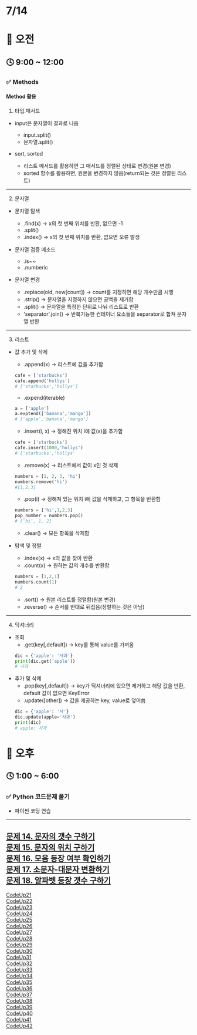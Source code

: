 # 7/14

# 🌇 오전

## 🕓 9:00 ~ 12:00

### ✅ Methods

#### Method 활용   

1. 타입.매서드

- input은 문자열이 결과로 나옴
    - input.split()
    - 문자열.split()

- sort, sorted
    - 리스트 메서드를 활용하면 그 매서드를 정렬된 상태로 변경(원본 변경)
    - sorted 함수를 활용하면, 원본을 변경하지 않음(return되는 것은 정렬된 리스트)
-----

2. 문자열

- 문자열 탐색
    - .find(x) ->  x의 첫 번째 위치를 반환, 없으면 -1
    - .split()
    - .index() -> x의 첫 번째 위치를 반환, 없으면 오류 발생

- 문자열 검증 메소드
    - .is~~
    - .numberic

- 문자열 변경
    - .replace(old, new[count]) -> count를 지정하면 해당 개수만큼 시행
    - .strip() -> 문자열을 지정하지 않으면 공백을 제거함
    - .split() -> 문자열을 특정한 단위로 나눠 리스트로 반환
    - 'separator'.join() -> 반복가능한 컨테이너 요소들을 separator로 합쳐 문자열 반환
-----

3. 리스트

- 값 추가 및 삭제
    - .append(x) -> 리스트에 값을 추가함
    ```python
    cafe = ['starbucks']
    cafe.append('hollys')
    # ['starbucks','hollys']
    ```
    - .expend(iterable)
    ```python
    a = ['apple']
    a.exptend(['banana','mango'])
    # ['apple','banana','mango']
    ```
    - .insert(i, x) -> 정해진 위치 i에 값(x)을 추가함
    ```python
    cafe = ['starbucks']
    cafe.insert(1000,'hollys')
    # ['starbucks','hollys'
    ```
    - .remove(x) -> 리스트에서 값이 x인 것 삭제
    ```python
    numbers = [1, 2, 3, 'hi']
    numbers.remove('hi')
    #[1,2,3]
    ```
    - .pop(i) -> 정해져 있는 위치 i에 값을 삭제하고, 그 항목을 반환함
    ```python
    numbers = ['hi',1,2,3]
    pop_number = numbers.pop()
    # ['hi', 1, 2]
    ```
    - .clear() -> 모든 항목을 삭제함

- 탐색 및 정렬
    - .index(x) -> x의 값을 찾아 반환
    - .count(x) -> 원하는 값의 개수를 반환함
    ```python
    numbers = [1,2,1]
    numbers.count(1)
    # 2
    ```
    - .sort() -> 원본 리스트를 정렬함(원본 변경)
    - .reverse() -> 순서를 반대로 뒤집음(정렬하는 것은 아님)
-----

4. 딕셔너리

- 조회
    - .get(key[,default]) -> key를 통해 value를 가져옴
    ```python
    dic = {'apple': '사과'}
    print(dic.get('apple'))
    # 사과
    ```
- 추가 및 삭제
    - .pop(key[,default]) -> key가 딕셔너리에 있으면 제거하고 해당 값을 반환, default 값이 없으면 KeyError
    - .update([other]) -> 값을 제공하는 key, value로 덮어씀
    ```python
    dic = {'apple': '사'}
    dic.update(apple='사과')
    print(dic)
    # apple: 사과
    ```

# 🌆 오후

## 🕓 1:00 ~ 6:00

### ✅ Python 코드문제 풀기

- 파이썬 코딩 연습
-------
[문제 14. 문자의 갯수 구하기](/2%EC%A3%BC%EC%B0%A8%202022.07/Code14.py)   
[문제 15. 문자의 위치 구하기](/2%EC%A3%BC%EC%B0%A8%202022.07/Code15.py)   
[문제 16. 모음 등장 여부 확인하기](/2%EC%A3%BC%EC%B0%A8%202022.07/Code16.py)   
[문제 17. 소문자-대문자 변환하기](/2%EC%A3%BC%EC%B0%A8%202022.07/Code17.py)   
[문제 18. 알파벳 등장 갯수 구하기](/2%EC%A3%BC%EC%B0%A8%202022.07/Code18.py)   
-----
[CodeUp21](../2%EC%A3%BC%EC%B0%A8%202022.07/CodeUp/CodeUp29.py)   
[CodeUp22](../2%EC%A3%BC%EC%B0%A8%202022.07/CodeUp/CodeUp30.py)   
[CodeUp23](../2%EC%A3%BC%EC%B0%A8%202022.07/CodeUp/CodeUp31.py)   
[CodeUp24](../2%EC%A3%BC%EC%B0%A8%202022.07/CodeUp/CodeUp32.py)   
[CodeUp25](../2%EC%A3%BC%EC%B0%A8%202022.07/CodeUp/CodeUp33.py)   
[CodeUp26](../2%EC%A3%BC%EC%B0%A8%202022.07/CodeUp/CodeUp34.py)   
[CodeUp27](../2%EC%A3%BC%EC%B0%A8%202022.07/CodeUp/CodeUp35.py)   
[CodeUp28](../2%EC%A3%BC%EC%B0%A8%202022.07/CodeUp/CodeUp36.py)   
[CodeUp29](../2%EC%A3%BC%EC%B0%A8%202022.07/CodeUp/CodeUp37.py)   
[CodeUp30](../2%EC%A3%BC%EC%B0%A8%202022.07/CodeUp/CodeUp38.py)   
[CodeUp31](../2%EC%A3%BC%EC%B0%A8%202022.07/CodeUp/CodeUp39.py)   
[CodeUp32](../2%EC%A3%BC%EC%B0%A8%202022.07/CodeUp/CodeUp40.py)   
[CodeUp33](../2%EC%A3%BC%EC%B0%A8%202022.07/CodeUp/CodeUp41.py)   
[CodeUp34](../2%EC%A3%BC%EC%B0%A8%202022.07/CodeUp/CodeUp42.py)   
[CodeUp35](../2%EC%A3%BC%EC%B0%A8%202022.07/CodeUp/CodeUp43.py)   
[CodeUp36](../2%EC%A3%BC%EC%B0%A8%202022.07/CodeUp/CodeUp44.py)   
[CodeUp37](../2%EC%A3%BC%EC%B0%A8%202022.07/CodeUp/CodeUp45.py)   
[CodeUp38](../2%EC%A3%BC%EC%B0%A8%202022.07/CodeUp/CodeUp46.py)   
[CodeUp39](../2%EC%A3%BC%EC%B0%A8%202022.07/CodeUp/CodeUp47.py)   
[CodeUp40](../2%EC%A3%BC%EC%B0%A8%202022.07/CodeUp/CodeUp48.py)   
[CodeUp41](../2%EC%A3%BC%EC%B0%A8%202022.07/CodeUp/CodeUp49.py)   
[CodeUp42](../2%EC%A3%BC%EC%B0%A8%202022.07/CodeUp/CodeUp50.py)   
